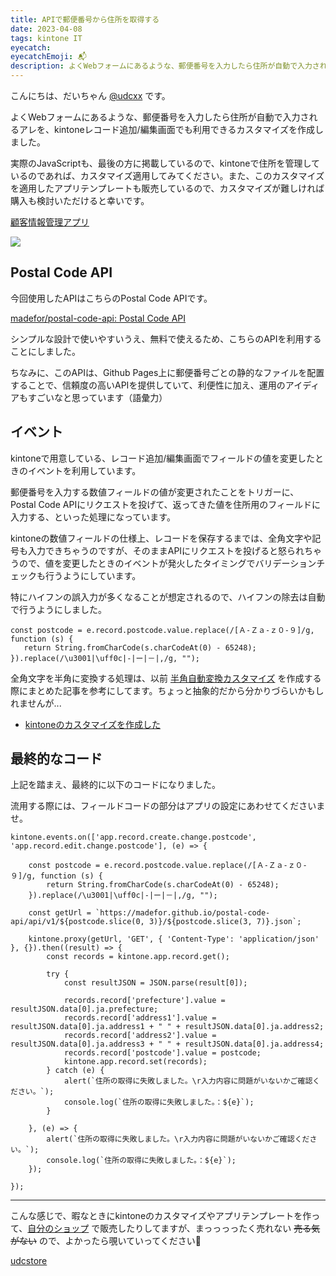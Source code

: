 ```yaml
---
title: APIで郵便番号から住所を取得する
date: 2023-04-08
tags: kintone IT
eyecatch:
eyecatchEmoji: 📬
description: よくWebフォームにあるような、郵便番号を入力したら住所が自動で入力されるアレを、kintoneレコード追加/編集画面でも利用できるカスタマイズを作成しました。
---
```


こんにちは、だいちゃん [@udcxx](https://twitter.com/udc_xx) です。

よくWebフォームにあるような、郵便番号を入力したら住所が自動で入力されるアレを、kintoneレコード追加/編集画面でも利用できるカスタマイズを作成しました。

実際のJavaScriptも、最後の方に掲載しているので、kintoneで住所を管理しているのであれば、カスタマイズ適用してみてください。また、このカスタマイズを適用したアプリテンプレートも販売しているので、カスタマイズが難しければ購入も検討いただけると幸いです。

[顧客情報管理アプリ](https://udcxx.stores.jp/items/643130ab62289b006826e59d)

![](https://p1-e6eeae93.imageflux.jp/udcxx/be0c1018a21dbd9c20f8.gif)

## Postal Code API

今回使用したAPIはこちらのPostal Code APIです。

[madefor/postal-code-api: Postal Code API](https://github.com/madefor/postal-code-api)

シンプルな設計で使いやすいうえ、無料で使えるため、こちらのAPIを利用することにしました。

ちなみに、このAPIは、Github Pages上に郵便番号ごとの静的なファイルを配置することで、信頼度の高いAPIを提供していて、利便性に加え、運用のアイディアもすごいなと思っています（語彙力）


## イベント

kintoneで用意している、レコード追加/編集画面でフィールドの値を変更したときのイベントを利用しています。

郵便番号を入力する数値フィールドの値が変更されたことをトリガーに、 Postal Code APIにリクエストを投げて、返ってきた値を住所用のフィールドに入力する、といった処理になっています。

kintoneの数値フィールドの仕様上、レコードを保存するまでは、全角文字や記号も入力できちゃうのですが、そのままAPIにリクエストを投げると怒られちゃうので、値を変更したときのイベントが発火したタイミングでバリデーションチェックも行うようにしています。

特にハイフンの誤入力が多くなることが想定されるので、ハイフンの除去は自動で行うようにしました。

```
const postcode = e.record.postcode.value.replace(/[Ａ-Ｚａ-ｚ０-９]/g, function (s) {
   return String.fromCharCode(s.charCodeAt(0) - 65248);
}).replace(/\u3001|\uff0c|-|ー|－|,/g, "");
```

全角文字を半角に変換する処理は、以前 [半角自動変換カスタマイズ](https://udcxx.stores.jp/items/63c21d5943341060dd677829) を作成する際にまとめた記事を参考にしてます。ちょっと抽象的だから分かりづらいかもしれませんが...

* [kintoneのカスタマイズを作成した](https://blog.udcxx.me/article/230121/kintone-auto-half-width/)


## 最終的なコード

上記を踏まえ、最終的に以下のコードになりました。

流用する際には、フィールドコードの部分はアプリの設定にあわせてくださいませ。

```
kintone.events.on(['app.record.create.change.postcode', 'app.record.edit.change.postcode'], (e) => {

    const postcode = e.record.postcode.value.replace(/[Ａ-Ｚａ-ｚ０-９]/g, function (s) {
        return String.fromCharCode(s.charCodeAt(0) - 65248);
    }).replace(/\u3001|\uff0c|-|ー|－|,/g, "");
    
    const getUrl = `https://madefor.github.io/postal-code-api/api/v1/${postcode.slice(0, 3)}/${postcode.slice(3, 7)}.json`;

    kintone.proxy(getUrl, 'GET', { 'Content-Type': 'application/json' }, {}).then((result) => {
        const records = kintone.app.record.get();

        try {
            const resultJSON = JSON.parse(result[0]);

            records.record['prefecture'].value = resultJSON.data[0].ja.prefecture;
            records.record['address1'].value = resultJSON.data[0].ja.address1 + " " + resultJSON.data[0].ja.address2;
            records.record['address2'].value = resultJSON.data[0].ja.address3 + " " + resultJSON.data[0].ja.address4;
            records.record['postcode'].value = postcode;
            kintone.app.record.set(records);
        } catch (e) {
            alert(`住所の取得に失敗しました。\r入力内容に問題がいないかご確認ください。`);
            console.log(`住所の取得に失敗しました。：${e}`);
        }

    }, (e) => {
        alert(`住所の取得に失敗しました。\r入力内容に問題がいないかご確認ください。`);
        console.log(`住所の取得に失敗しました。：${e}`);
    });

});
```

---

こんな感じで、暇なときにkintoneのカスタマイズやアプリテンプレートを作って、[自分のショップ](https://udcxx.stores.jp/) で販売したりしてますが、まっっっったく売れない ~~売る気がない~~ ので、よかったら覗いていってください🙂

[udcstore](https://udcxx.stores.jp/)